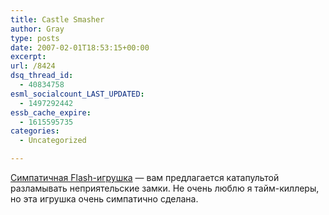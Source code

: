 ```yaml
---
title: Castle Smasher
author: Gray
type: posts
date: 2007-02-01T18:53:15+00:00
excerpt:
url: /8424
dsq_thread_id:
  - 40834758
esml_socialcount_LAST_UPDATED:
  - 1497292442
essb_cache_expire:
  - 1615595735
categories:
  - Uncategorized

---
```








<a href="http://www.donutgames.com/play/castle_smasher/" target="_blank">Симпатичная Flash-игрушка</a> &#8212; вам предлагается катапультой разламывать неприятельские замки. Не очень люблю я тайм-киллеры, но эта игрушка очень симпатично сделана.